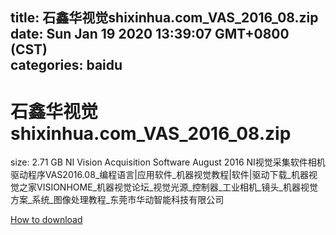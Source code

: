 
title: 石鑫华视觉shixinhua.com_VAS_2016_08.zip
date: Sun Jan 19 2020 13:39:07 GMT+0800 (CST)    
categories: baidu
---

# 石鑫华视觉shixinhua.com_VAS_2016_08.zip
size: 2.71 GB
 NI Vision Acquisition Software August 2016 NI视觉采集软件相机驱动程序VAS2016.08_编程语言|应用软件_机器视觉教程|软件|驱动下载_机器视觉之家VISIONHOME_机器视觉论坛_视觉光源_控制器_工业相机_镜头_机器视觉方案_系统_图像处理教程_东莞市华动智能科技有限公司
 

[How to download](https://bpcam.bemobtrk.com/go/2ceec3aa-1ca2-46d6-b9ff-aaa5c184517c?jno=1269)